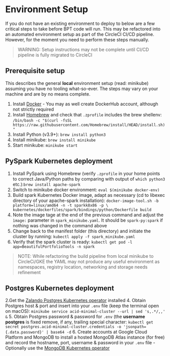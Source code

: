 # Environment Setup
If you do not have an existing environment to deploy to below are a few critical
steps to take before BPT code will run. This may be refactored into an
automated environment setup as part of the CircleCI CI/CD pipeline.
However, for the moment you need to perform these steps manually.

> WARNING: Setup instructions may not be complete until CI/CD pipeline is
> fully migrated to CircleCI

## Prerequisite setup
This describes the general <b>local</b> environment setup (read: minikube)
assuming you have no tooling what-so-ever.
The steps may vary on your machine and are by no means complete.

1. Install [Docker](https://www.docker.com) - You may as well create DockerHub account, although not strictly required
2. Install [Homebrew](https://brew.sh) and check that ```.zprofile``` includes the brew shellenv:
```/bin/bash -c "$(curl -fsSL https://raw.githubusercontent.com/Homebrew/install/HEAD/install.sh)"```
3. Install Python (v3.9+): ```brew install python3```
4. Install minikube: ```brew install minikube```
5. Start minikube: ```minikube start```

## PySpark Kubernetes deployment
1. Install PySpark using Homebrew (verify ```.zprofile``` in your home points to
correct Java/Python paths by comparing with output of ```which python3``` etc.):```brew install apache-spark```
2. Switch to minikube docker environment: ```eval $(minikube docker-env)```
3. Build spark Kubernetes Docker image, adapt as necessary (cd to libexec directory
   of your apache-spark installation): ```docker-image-tool.sh -b platform=linux/amd64 -n -t sparkk8x86 -p \
kubernetes/dockerfiles/spark/bindings/python/Dockerfile build```
4. Note the image tage at the end of the previous command and adjust the ``ìmage:`` parameter in
   ```spark_minikube.yaml```. It should be ```spark-py:spark``` if nothing was changed in the command above
5. Change back to the manifest folder (this directory) and initiate the cluster by running:
```kubectl apply -f spark_minikube.yaml```
6. Verify that the spark cluster is ready: ```kubectl get pod -l app=BeautifulPortfolioTools -n spark```

> NOTE: While refactoring the build pipeline from local minikube to CircleCi/GKE the YAML may not
> produce any useful environment as namespaces, registry location, networking and storage needs refinement

## Postgres Kubernetes deployment
2.Get the [Zalando Postgres Kubernetes operator](https://postgres-operator.readthedocs.io/en/latest/quickstart/)
installed
4. Obtain Postgres host & port and insert into your ```.env``` file (keep the terminal open on macOS):
```minikube service acid-minimal-cluster --url | sed 's,.*/,,' &```
5. Obtain Postgres password & password for ```.env``` (the <b>username postgres</b> is fixed
remove, if any, trailing special character:
```kubectl get secret postgres.acid-minimal-cluster.credentials -o 'jsonpath={.data.password}' | base64 -d```
6. Create accounts at Google Cloud Platform and MongoDB to install a hosted MongoDB Atlas instance (for free) and
record the hostname, port, username & password in your ```.env``` file -
Optionally use the [MongoDB Kubernetes operator](https://www.mongodb.com/try/download/community-kubernetes-operator)
